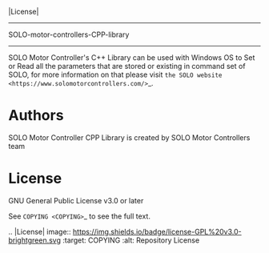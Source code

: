 |License|

*******
SOLO-motor-controllers-CPP-library
*******

SOLO Motor Controller's C++ Library can be used with Windows OS to Set or Read all the parameters that are stored or existing in command set of SOLO, for more information on that please visit `the SOLO website <https://www.solomotorcontrollers.com/>`_.

Authors
=======

SOLO Motor Controller CPP Library is created by SOLO Motor Controllers team


License
=======

GNU General Public License v3.0 or later

See `COPYING <COPYING>`_ to see the full text.

.. |License| image:: https://img.shields.io/badge/license-GPL%20v3.0-brightgreen.svg
   :target: COPYING
   :alt: Repository License

